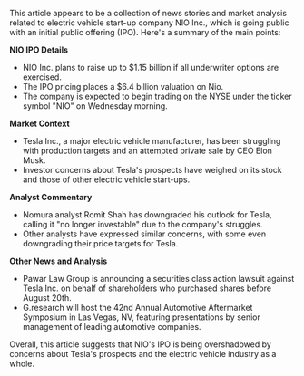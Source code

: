This article appears to be a collection of news stories and market analysis related to electric vehicle start-up company NIO Inc., which is going public with an initial public offering (IPO). Here's a summary of the main points:

**NIO IPO Details**

* NIO Inc. plans to raise up to $1.15 billion if all underwriter options are exercised.
* The IPO pricing places a $6.4 billion valuation on Nio.
* The company is expected to begin trading on the NYSE under the ticker symbol "NIO" on Wednesday morning.

**Market Context**

* Tesla Inc., a major electric vehicle manufacturer, has been struggling with production targets and an attempted private sale by CEO Elon Musk.
* Investor concerns about Tesla's prospects have weighed on its stock and those of other electric vehicle start-ups.

**Analyst Commentary**

* Nomura analyst Romit Shah has downgraded his outlook for Tesla, calling it "no longer investable" due to the company's struggles.
* Other analysts have expressed similar concerns, with some even downgrading their price targets for Tesla.

**Other News and Analysis**

* Pawar Law Group is announcing a securities class action lawsuit against Tesla Inc. on behalf of shareholders who purchased shares before August 20th.
* G.research will host the 42nd Annual Automotive Aftermarket Symposium in Las Vegas, NV, featuring presentations by senior management of leading automotive companies.

Overall, this article suggests that NIO's IPO is being overshadowed by concerns about Tesla's prospects and the electric vehicle industry as a whole.